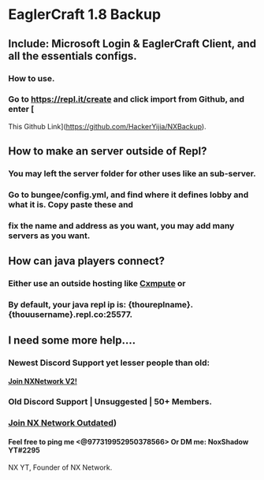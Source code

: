 # EaglerCraft 1.8 Backup
## Include: Microsoft Login & EaglerCraft Client, and all the essentials configs.
### How to use.
### Go to https://repl.it/create and click import from Github, and enter [
This Github Link](https://github.com/HackerYijia/NXBackup).

## How to make an server outside of Repl?
### You may left the server folder for other uses like an sub-server. 
### Go to bungee/config.yml, and find where it defines lobby and what it is. Copy paste these and
### fix the name and address as you want, you may add many servers as you want.

## How can java players connect?
### Either use an outside hosting like [Cxmpute](https://cxmpute.com) or 
### By default, your java repl ip is: {thoureplname}.{thouusername}.repl.co:25577.

## I need some more help....
### Newest Discord Support yet lesser people than old:
#### [Join NXNetwork V2!](https://discord.gg/6ssVh9Az)
### Old Discord Support | Unsuggested | 50+ Members.
### [Join NX Network Outdated](https://discord.gg/WKq6wgAV))

#### Feel free to ping me <@977319952950378566> Or DM me: NoxShadow YT#2295

NX YT, Founder of NX Network. 

